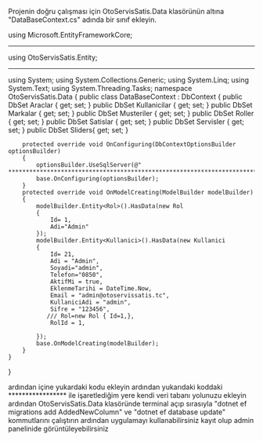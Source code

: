 Projenin doğru çalışması için OtoServisSatis.Data klasörünün altına "DataBaseContext.cs" adında bir sınıf ekleyin.




using Microsoft.EntityFrameworkCore;
**********************************************************************************************************************************************
using OtoServisSatis.Entity;
**********************************************************************************************************************************************
using System;
using System.Collections.Generic;
using System.Linq;
using System.Text;
using System.Threading.Tasks;
namespace OtoServisSatis.Data
{
    public class DataBaseContext : DbContext
    {
        public DbSet<Arac> Araclar { get; set; }
        public DbSet<Kullanici> Kullanicilar { get; set; }
        public DbSet<Marka> Markalar { get; set; }
        public DbSet<Musteri> Musteriler { get; set; }
        public DbSet<Rol> Roller { get; set; }
        public DbSet<Satis> Satislar { get; set; }
        public DbSet<Servis> Servisler { get; set; }
        public DbSet<Slider> Sliders{ get; set; }

        protected override void OnConfiguring(DbContextOptionsBuilder optionsBuilder)
        {
            optionsBuilder.UseSqlServer(@" *************************************************************************************");
            base.OnConfiguring(optionsBuilder);
        }
        protected override void OnModelCreating(ModelBuilder modelBuilder)
        {
            modelBuilder.Entity<Rol>().HasData(new Rol
            {
                Id= 1,
                Adi="Admin"
            });
            modelBuilder.Entity<Kullanici>().HasData(new Kullanici
            {
                Id= 21,
                Adi = "Admin",
                Soyadi="admin",
                Telefon="0850",
                AktifMi = true,
                EklenmeTarihi = DateTime.Now,
                Email = "admin@otoservissatis.tc",
                KullaniciAdi = "admin",
                Sifre = "123456",
               /// Rol=new Rol { Id=1,},
                RolId = 1,
                
            });
            base.OnModelCreating(modelBuilder);
        }
    }
} 






ardından içine yukardaki kodu ekleyin
ardından yukarıdaki koddaki ***************** ile işaretlediğim yere kendi veri tabanı yolunuzu ekleyin
ardından OtoServisSatis.Data klasöründe terminal açıp sırasıyla "dotnet ef migrations add AddedNewColumn" ve "dotnet ef database update" kommutlarını çalıştırın
ardından uygulamayı kullanabilirsiniz kayıt olup admin panelinide görüntüleyebilirsiniz
